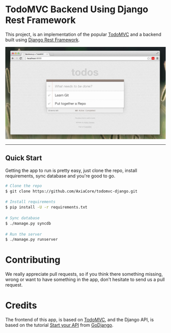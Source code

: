 TodoMVC Backend Using Django Rest Framework
======================================

This project, is an implementation of the popular [TodoMVC](http://todomvc.com/) and a backend built using [Django Rest Framework](http://www.django-rest-framework.org/).

![TodoMVC Rest Framework](https://raw.githubusercontent.com/AxiaCore/todomvc-django/master/DjangoTodoMvc.jpg)

<hr />

## Quick Start

Getting the app to run is pretty easy, just clone the repo, install requirements, sync database and you're good to go.

```bash
# Clone the repo
$ git clone https://github.com/AxiaCore/todomvc-django.git

# Install requirements
$ pip install -U -r requirements.txt

# Sync database
$ ./manage.py syncdb

# Run the server
$ ./manage.py runserver
```

# Contributing
We really appreciate pull requests, so if you think there something missing, wrong or want to have something in the app, don't hesitate to send us a pull request.

# Credits
The frontend of this app, is based on [TodoMVC](http://todomvc.com/), and the Django API, is based on the  tutorial [Start your API](https://godjango.com/41-start-your-api-django-rest-framework-part-1/) from [GoDjango](https://godjango.com/).
